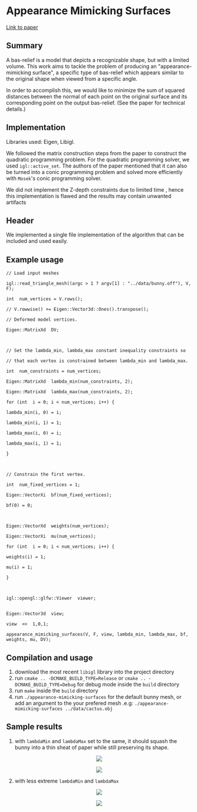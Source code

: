 ﻿# Appearance Mimicking Surfaces
[Link to paper](https://cims.nyu.edu/gcl/papers/mimicking-2014.pdf)

## Summary
A bas-relief is a model that depicts a recognizable shape, but with a limited volume. This work aims to tackle the problem of producing an "appearance-mimicking surface", a specific type of bas-relief which appears similar to the original shape when viewed from a specific angle.

In order to accomplish this, we would like to minimize the sum of squared distances between the normal of each point on the original surface and its corresponding point on the output bas-relief.  (See the paper for technical details.)

## Implementation
Libraries used: Eigen, Libigl.

We followed the matrix construction steps from the paper to construct the quadratic programming problem.  For the quadratic programming solver, we used `igl::active_set`.  The authors of the paper mentioned that it can also be turned into a conic programming problem and solved more efficiently with `Mosek`'s conic programming solver.

We did not implement the Z-depth constraints due to limited time , hence this implementation is flawed and the results may contain unwanted artifacts


## Header
We implemented a single file implementation of the algorithm that can be included and used easily.

## Example usage

    // Load input meshes

    igl::read_triangle_mesh((argc > 1 ? argv[1] : "../data/bunny.off"), V, F);

    int  num_vertices = V.rows();

    // V.rowwise() += Eigen::Vector3d::Ones().transpose();

    // Deformed model vertices.

    Eigen::MatrixXd  DV;



    // Set the lambda_min, lambda_max constant inequality constraints so

    // that each vertex is constrained between lambda_min and lambda_max.

    int  num_constraints = num_vertices;

    Eigen::MatrixXd  lambda_min(num_constraints, 2);

    Eigen::MatrixXd  lambda_max(num_constraints, 2);

    for (int  i = 0; i < num_vertices; i++) {

    lambda_min(i, 0) = i;

    lambda_min(i, 1) = 1;

    lambda_max(i, 0) = i;

    lambda_max(i, 1) = 1;

    }



    // Constrain the first vertex.

    int  num_fixed_vertices = 1;

    Eigen::VectorXi  bf(num_fixed_vertices);

    bf(0) = 0;



    Eigen::VectorXd  weights(num_vertices);

    Eigen::VectorXi  mu(num_vertices);

    for (int  i = 0; i < num_vertices; i++) {

    weights(i) = 1;

    mu(i) = 1;

    }



    igl::opengl::glfw::Viewer  viewer;


    Eigen::Vector3d  view;

    view  <<  1,0,1;

    appearance_mimicking_surfaces(V, F, view, lambda_min, lambda_max, bf, weights, mu, DV);


## Compilation and usage
1. download the most recent `libigl` library into the project directory
2. run `cmake .. -DCMAKE_BUILD_TYPE=Release` or `cmake .. -DCMAKE_BUILD_TYPE=Debug` for debug mode inside the `build` directory
3. run `make` inside the `build` directory
4. run `./appearance-mimicking-surfaces` for the default bunny mesh, or add an argument to the your prefered mesh .e.g:  `./appearance-mimicking-surfaces ../data/cactus.obj`

## Sample results
1. with `lambdaMin` and `lambdaMax` set to the same, it should squash the bunny into a thin sheat of paper while still preserving its shape.

<p align="center">
<img src="./sample pictures/bunny0.png"/>
<p align="center">
<img src="./sample pictures/bunny1.png"/>

2. with less extreme `lambdaMin` and `lambdaMax`

<p align="center">
<img src="./sample pictures/bunny2.png"/>
<p align="center">
<img src="./sample pictures/bunny3.png"/>
